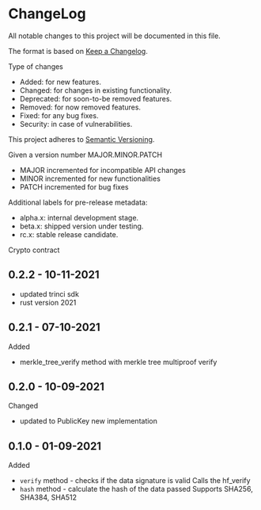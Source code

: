 ChangeLog
=========

All notable changes to this project will be documented in this file.

The format is based on [Keep a Changelog](http://keepachangelog.com).

Type of changes

* Added: for new features.
* Changed: for changes in existing functionality.
* Deprecated: for soon-to-be removed features.
* Removed: for now removed features.
* Fixed: for any bug fixes.
* Security: in case of vulnerabilities.

This project adheres to [Semantic Versioning](http://semver.org).

Given a version number MAJOR.MINOR.PATCH
* MAJOR incremented for incompatible API changes
* MINOR incremented for new functionalities
* PATCH incremented for bug fixes

Additional labels for pre-release metadata:
* alpha.x: internal development stage.
* beta.x: shipped version under testing.
* rc.x: stable release candidate.

Crypto contract

0.2.2 - 10-11-2021
------------------

* updated trinci sdk
* rust version 2021


0.2.1 - 07-10-2021
------------------

Added
* merkle_tree_verify method with merkle tree multiproof verify


0.2.0 - 10-09-2021
------------------

Changed
* updated to PublicKey new implementation


0.1.0 - 01-09-2021
------------------

Added
* `verify` method - checks if the data signature is valid
  Calls the hf_verify
* `hash` method - calculate the hash of the data passed
  Supports SHA256, SHA384, SHA512
